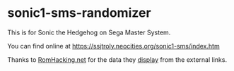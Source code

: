 # sonic1-sms-randomizer

This is for Sonic the Hedgehog on Sega Master System.

You can find online at https://ssjtroly.neocities.org/sonic1-sms/index.htm

Thanks to <a href="https://datacrystal.romhacking.net/wiki/Sonic_the_Hedgehog">RomHacking.net</a> for the data they <a href="https://datacrystal.romhacking.net/wiki/Sonic_the_Hedgehog:ROM_map">display</a> from the external links.
